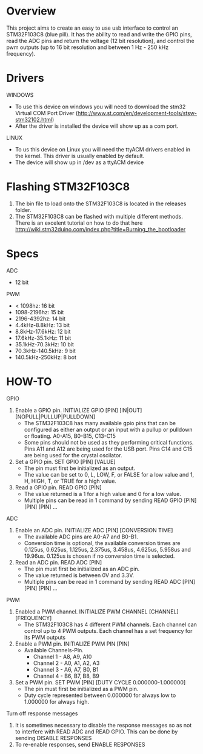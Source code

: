 # Overview

This project aims to create an easy to use usb interface to control an STM32F103C8 (blue pill). It has the ability to read and write the GPIO pins, read the ADC pins and return the voltage (12 bit resolution), and control the pwm outputs (up to 16 bit resolution and between 1 Hz - 250 kHz frequency).

# Drivers

WINDOWS
  * To use this device on windows you will need to download the stm32 Virtual COM Port Driver (http://www.st.com/en/development-tools/stsw-stm32102.html)
  * After the driver is installed the device will show up as a com port.
  
LINUX
  * To us this device on Linux you will need the ttyACM drivers enabled in the kernel. This driver is usually enabled by default.
  * The device will show up in /dev as a ttyACM device

# Flashing STM32F103C8

1. The bin file to load onto the STM32F103C8 is located in the releases folder.
2. The STM32F103C8 can be flashed with multiple different methods. There is an excelent tutorial on how to do that here http://wiki.stm32duino.com/index.php?title=Burning_the_bootloader

# Specs

ADC 
  * 12 bit
  
PWM
  * < 1098hz: 16 bit
  * 1098-2196hz: 15 bit
  * 2196-4392hz: 14 bit
  * 4.4kHz-8.8kHz: 13 bit
  * 8.8kHz-17.6kHz: 12 bit
  * 17.6kHz-35.1kHz: 11 bit
  * 35.1kHz-70.3kHz: 10 bit
  * 70.3kHz-140.5kHz: 9 bit
  * 140.5kHz-250kHz: 8 bot

# HOW-TO

GPIO
  1. Enable a GPIO pin. INITIALIZE GPIO [PIN] [IN|OUT] [NOPULL|PULLUP|PULLDOWN]
      * The STM32F103C8 has many available gpio pins that can be configured as either an output or an input with a pullup or pulldown or floating. A0-A15, B0-B15, C13-C15
      * Some pins should not be used as they performing critical functions. Pins A11 and A12 are being used for the USB port. Pins C14 and C15 are being used for the crystal oscilator.
  2. Set a GPIO pin. SET GPIO [PIN] [VALUE]
      * The pin must first be initialized as an output.
      * The value can be set to 0, L, LOW, F, or FALSE for a low value and 1, H, HIGH, T, or TRUE for a high value.
  3. Read a GPIO pin. READ GPIO [PIN]
      * The value returned is a 1 for a high value and 0 for a low value.
      * Multiple pins can be read in 1 command by sending READ GPIO [PIN] [PIN] [PIN] ...

ADC
  1. Enable an ADC pin. INITIALIZE ADC [PIN] [CONVERSION TIME]
      * The available ADC pins are A0-A7 and B0-B1.
      * Conversion time is optional, the available conversion times are 0.125us, 0.625us, 1.125us, 2.375us, 3.458us, 4.625us, 5.958us and 19.96us. 0.125us is chosen if no conversion time is selected.
  2. Read an ADC pin. READ ADC [PIN]
      * The pin must first be initialized as an ADC pin.
      * The value returned is between 0V and 3.3V.
      * Multiple pins can be read in 1 command by sending READ ADC [PIN] [PIN] [PIN] ...
      
PWM
  1. Enabled a PWM channel. INITIALIZE PWM CHANNEL [CHANNEL] [FREQUENCY]
      * The STM32F103C8 has 4 different PWM channels. Each channel can control up to 4 PWM outputs. Each channel has a set frequency for its PWM outputs
  2. Enable a PWM pin. INITIALIZE PWM PIN [PIN]
      * Available Channels-Pin. 
          * Channel 1 - A8, A9, A10
          * Channel 2 - A0, A1, A2, A3
          * Channel 3 - A6, A7, B0, B1
          * Channel 4 - B6, B7, B8, B9
  3. Set a PWM pin. SET PWM [PIN] [DUTY CYCLE 0.000000-1.000000]
      * The pin must first be initialized as a PWM pin.
      * Duty cycle represented between 0.000000 for always low to 1.000000 for always high.
      
Turn off response messages
  1. It is sometimes necessary to disable the response messages so as not to interfere with READ ADC and READ GPIO. This can be done by sending DISABLE RESPONSES
  2. To re-enable responses, send ENABLE RESPONSES
